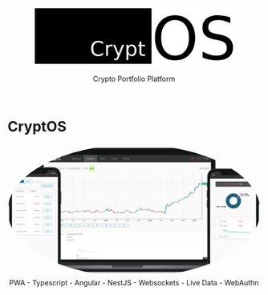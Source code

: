 <br />

<div align="center">
 <img  src="/c-trader-web/src/assets/logo_black.png" width="400" />
  <p align="center">
    Crypto Portfolio Platform
  </p>
</div>
<br />

# CryptOS

<img  src="/preview.png" style="border-radius:50%" />
<div align="center">
 PWA - Typescript - Angular - NestJS - Websockets - Live Data - WebAuthn
</div>
